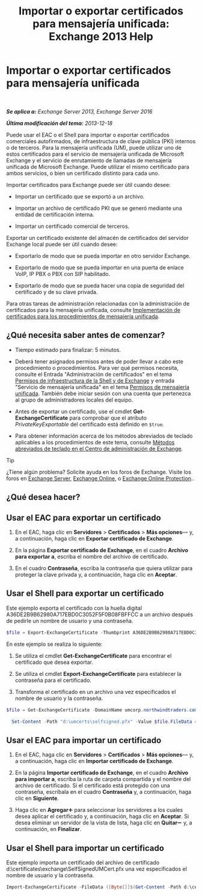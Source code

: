 ﻿---
title: 'Importar o exportar certificados para mensajería unificada: Exchange 2013 Help'
TOCTitle: Importar o exportar certificados para mensajería unificada
ms:assetid: ee688c33-2e08-47e7-95fc-04ba10238341
ms:mtpsurl: https://technet.microsoft.com/es-es/library/Dn205143(v=EXCHG.150)
ms:contentKeyID: 54652460
ms.date: 04/23/2018
mtps_version: v=EXCHG.150
ms.translationtype: HT
---

# Importar o exportar certificados para mensajería unificada

 

_**Se aplica a:** Exchange Server 2013, Exchange Server 2016_

_**Última modificación del tema:** 2013-12-18_

Puede usar el EAC o el Shell para importar o exportar certificados comerciales autofirmados, de infraestructura de clave pública (PKI) internos o de terceros. Para la mensajería unificada (UM), puede utilizar uno de estos certificados para el servicio de mensajería unificada de Microsoft Exchange y el servicio de enrutamiento de llamadas de mensajería unificada de Microsoft Exchange. Puede utilizar el mismo certificado para ambos servicios, o bien un certificado distinto para cada uno.

Importar certificados para Exchange puede ser útil cuando desee:

  - Importar un certificado que se exportó a un archivo.

  - Importar un archivo de certificado PKI que se generó mediante una entidad de certificación interna.

  - Importar un certificado comercial de terceros.

Exportar un certificado existente del almacén de certificados del servidor Exchange local puede ser útil cuando desee:

  - Exportarlo de modo que se pueda importar en otro servidor Exchange.

  - Exportarlo de modo que se pueda importar en una puerta de enlace VoIP, IP PBX o PBX con SIP habilitado.

  - Exportarlo de modo que se pueda hacer una copia de seguridad del certificado y de su clave privada.

Para otras tareas de administración relacionadas con la administración de certificados para la mensajería unificada, consulte [Implementación de certificados para los procedimientos de mensajería unificada](deploying-certificates-for-um-procedures-exchange-2013-help.md).

## ¿Qué necesita saber antes de comenzar?

  - Tiempo estimado para finalizar: 5 minutos.

  - Deberá tener asignados permisos antes de poder llevar a cabo este procedimiento o procedimientos. Para ver qué permisos necesita, consulte el Entrada "Administración de certificados" en el tema [Permisos de infraestructura de la Shell y de Exchange](exchange-and-shell-infrastructure-permissions-exchange-2013-help.md) y entrada "Servicio de mensajería unificada" en el tema [Permisos de mensajería unificada](unified-messaging-permissions-exchange-2013-help.md). También debe iniciar sesión con una cuenta que pertenezca al grupo de administradores locales del equipo.

  - Antes de exportar un certificado, use el cmdlet **Get-ExchangeCertificate** para comprobar que el atributo *PrivateKeyExportable* del certificado está definido en `$true`.

  - Para obtener información acerca de los métodos abreviados de teclado aplicables a los procedimientos de este tema, consulte [Métodos abreviados de teclado en el Centro de administración de Exchange](keyboard-shortcuts-in-the-exchange-admin-center-exchange-online-protection-help.md).


> [!TIP]
> ¿Tiene algún problema? Solicite ayuda en los foros de Exchange. Visite los foros en <A href="https://go.microsoft.com/fwlink/p/?linkid=60612">Exchange Server</A>, <A href="https://go.microsoft.com/fwlink/p/?linkid=267542">Exchange Online</A>, o <A href="https://go.microsoft.com/fwlink/p/?linkid=285351">Exchange Online Protection</A>..



## ¿Qué desea hacer?

## Usar el EAC para exportar un certificado

1.  En el EAC, haga clic en **Servidores** \> **Certificados** \> **Más opciones**![Icono Más opciones](images/JJ150550.5381819e-3b21-4873-8714-e9b956290b28(EXCHG.150).gif "Icono Más opciones") y, a continuación, haga clic en **Exportar certificado de Exchange**.

2.  En la página **Exportar certificado de Exchange**, en el cuadro **Archivo para exportar a**, escriba el nombre del archivo de certificado.

3.  En el cuadro **Contraseña**, escriba la contraseña que quiera utilizar para proteger la clave privada y, a continuación, haga clic en **Aceptar**.

## Usar el Shell para exportar un certificado

Este ejemplo exporta el certificado con la huella digital A36DE2B9B62980A717EBD0C3052F5F0B08FBFFCC a un archivo después de pedirle un nombre de usuario y una contraseña.

  ```powershell
  $file = Export-ExchangeCertificate -Thumbprint A36DE2B9B62980A717EBD0C3052F5F0B08FBFFCC -BinaryEncoded:$true -Password (Get-Credential).password
  ```

En este ejemplo se realiza lo siguiente:

1.  Se utiliza el cmdlet **Get-ExchangeCertificate** para encontrar el certificado que desea exportar.

2.  Se utiliza el cmdlet **Export-ExchangeCertificate** para establecer la contraseña para el certificado.

3.  Transforma el certificado en un archivo una vez especificados el nombre de usuario y la contraseña.

<!-- end list -->
  
  ```powershell
  $file = Get-ExchangeCertificate -DomainName umcorp.northwindtraders.com | Export-ExchangeCertificate -BinaryEncoded:$true -Password (Get-Credential).password
  ```

  ```powershell
    Set-Content -Path "d:\umcerts\selfsigned.pfx" -Value $file.FileData =Encoding Byte
  ```
  
## Usar el EAC para importar un certificado

1.  En el EAC, haga clic en **Servidores** \> **Certificados** \> **Más opciones**![Icono Más opciones](images/JJ150550.5381819e-3b21-4873-8714-e9b956290b28(EXCHG.150).gif "Icono Más opciones") y, a continuación, haga clic en **Importar certificado de Exchange**.

2.  En la página **Importar certificado de Exchange**, en el cuadro **Archivo para importar a**, escriba la ruta de carpeta compartida y el nombre del archivo de certificado. Si el certificado está protegido con una contraseña, escríbala en el cuadro **Contraseña** y, a continuación, haga clic en **Siguiente**.

3.  Haga clic en **Agregar**![Agregar icono](images/JJ218640.c1e75329-d6d7-4073-a27d-498590bbb558(EXCHG.150).gif "Agregar icono") para seleccionar los servidores a los cuales desea aplicar el certificado y, a continuación, haga clic en **Aceptar**. Si desea eliminar un servidor de la vista de lista, haga clic en **Quitar**![Icono de quitar](images/JJ657492.479b6ced-8d64-4277-a725-f17fea202b28(EXCHG.150).gif "Icono de quitar") y, a continuación, en **Finalizar**.

## Usar el Shell para importar un certificado

Este ejemplo importa un certificado del archivo de certificado d:\\certificates\\exchange\\SelfSignedUMCert.pfx una vez especificados el nombre de usuario y la contraseña.

  ```powershell
  Import-ExchangeCertificate -FileData ([Byte[]]$(Get-Content -Path d:\certificates\exchange\SelfSignedUMCert.pfx -Encoding Byte -ReadCount 0)) -Password:(Get-Credential).password
  ```


